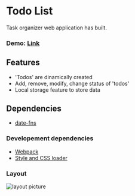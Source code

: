 # **Todo List**

Task organizer web application has built.

### Demo: [Link](https://ev0clu.github.io/todo-list/)

## Features

- 'Todos' are dinamically created
- Add, remove, modify, change status of 'todos'
- Local storage feature to store data

## Dependencies

- [date-fns](https://github.com/date-fns/date-fns)

### Developement dependencies

- [Webpack](https://webpack.js.org/)
- [Style and CSS loader](https://webpack.js.org/guides/asset-management/)

### Layout

![layout picture](https://github.com/ev0clu/todo-list/blob/main/layout.png?raw=true)
